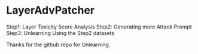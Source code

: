 # LayerAdvPatcher
Step1: Layer Toxicity Score Analysis
Step2: Generating more Attack Prompt
Step3: Unlearning Using the Step2 datasets

Thanks for the github repo for Unlearning.